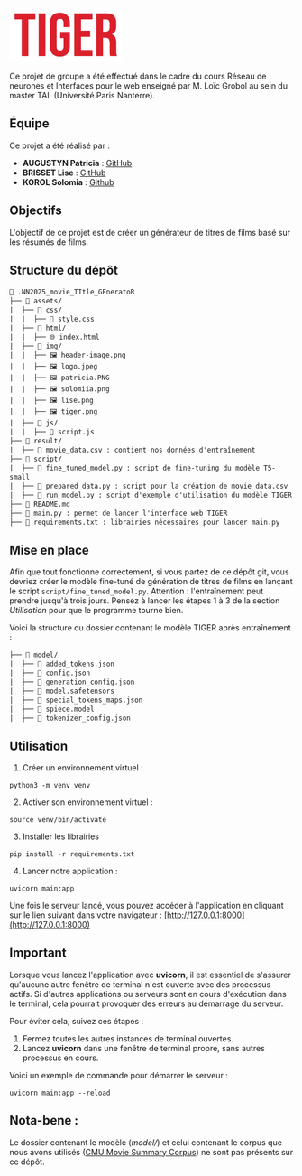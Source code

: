 <img src="./assets/img/tiger.png" alt="Logo du projet" width="200"/>


Ce projet de groupe a été effectué dans le cadre du cours Réseau de neurones et Interfaces pour le web enseigné par M. Loïc Grobol au sein du master TAL (Université Paris Nanterre).

## Équipe

Ce projet a été réalisé par :
- **AUGUSTYN Patricia** : [GitHub](https://github.com/PatriciaAugustyn)
- **BRISSET Lise** : [GitHub](https://github.com/Lise-Brisset)
- **KOROL Solomia** : [Github](https://github.com/Elesionore)

## Objectifs

L'objectif de ce projet est de créer un générateur de titres de films basé sur les résumés de films.

## Structure du dépôt 

```
📂 .NN2025_movie_TItle_GEneratoR
├── 📂 assets/
|  ├── 📂 css/
|  |  ├── 🎨 style.css
|  ├── 📂 html/
|  |  ├── 🌐 index.html
|  ├── 📂 img/
|  |  ├── 🖼️ header-image.png
|  |  ├── 🖼️ logo.jpeg
|  |  ├── 🖼️ patricia.PNG
|  |  ├── 🖼️ solomiia.png
|  |  ├── 🖼️ lise.png
|  |  ├── 🖼️ tiger.png
|  ├── 📂 js/
|  |  ├── 📄 script.js
├── 📂 result/
|  ├── 📄 movie_data.csv : contient nos données d'entraînement
├── 📂 script/
|  ├── 📄 fine_tuned_model.py : script de fine-tuning du modèle T5-small
|  ├── 📄 prepared_data.py : script pour la création de movie_data.csv
|  ├── 📄 run_model.py : script d'exemple d'utilisation du modèle TIGER
├── 📄 README.md
├── 📄 main.py : permet de lancer l'interface web TIGER
├── 📄 requirements.txt : librairies nécessaires pour lancer main.py
```

## Mise en place

Afin que tout fonctionne correctement, si vous partez de ce dépôt git, vous devriez créer le modèle fine-tuné de génération de titres de films en lançant le script `script/fine_tuned_model.py`. Attention : l'entraînement peut prendre jusqu'à trois jours. Pensez à lancer les étapes 1 à 3 de la section _Utilisation_ pour que le programme tourne bien.

Voici la structure du dossier contenant le modèle TIGER après entraînement : 

```
├── 📂 model/
|  ├── 📄 added_tokens.json
|  ├── 📄 config.json
|  ├── 📄 generation_config.json
|  ├── 📄 model.safetensors
|  ├── 📄 special_tokens_maps.json
|  ├── 📄 spiece.model
|  ├── 📄 tokenizer_config.json
```

## Utilisation

1. Créer un environnement virtuel : 
```
python3 -m venv venv
```

2. Activer son environnement virtuel :
```
source venv/bin/activate
```
3. Installer les librairies
``` 
pip install -r requirements.txt
```
4. Lancer notre application :
```
uvicorn main:app
```

Une fois le serveur lancé, vous pouvez accéder à l'application en cliquant sur le lien suivant dans votre navigateur : [http://127.0.0.1:8000](http://127.0.0.1:8000)

## Important

Lorsque vous lancez l'application avec **uvicorn**, il est essentiel de s'assurer qu'aucune autre fenêtre de terminal n'est ouverte avec des processus actifs. Si d'autres applications ou serveurs sont en cours d'exécution dans le terminal, cela pourrait provoquer des erreurs au démarrage du serveur.

Pour éviter cela, suivez ces étapes :
1. Fermez toutes les autres instances de terminal ouvertes.
2. Lancez **uvicorn** dans une fenêtre de terminal propre, sans autres processus en cours.

Voici un exemple de commande pour démarrer le serveur :
```
uvicorn main:app --reload
```

## Nota-bene : 

Le dossier contenant le modèle (_model/_) et celui contenant le corpus que nous avons utilisés ([CMU Movie Summary Corpus](https://www.cs.cmu.edu/~ark/personas/)) ne sont pas présents sur ce dépôt.
